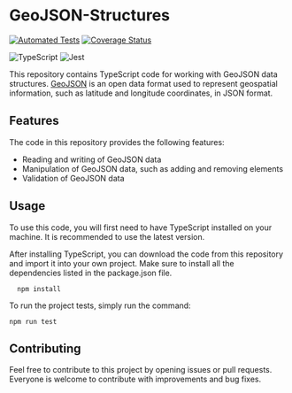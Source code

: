 # GeoJSON-Structures

[![Automated Tests](https://github.com/VinicciusSantos/GeoJSON-Studies/actions/workflows/main.yml/badge.svg)](https://github.com/VinicciusSantos/GeoJSON-Studies/actions/workflows/main.yml)
[![Coverage Status](https://coveralls.io/repos/github/VinicciusSantos/GeoJSON-Structures/badge.svg?branch=main)](https://coveralls.io/github/VinicciusSantos/GeoJSON-Structures?branch=main)

![TypeScript](https://img.shields.io/badge/typescript-%23007ACC.svg?style=for-the-badge&logo=typescript&logoColor=white)
![Jest](https://img.shields.io/badge/-jest-%23C21325?style=for-the-badge&logo=jest&logoColor=white)

This repository contains TypeScript code for working with GeoJSON data structures. [GeoJSON](https://en.wikipedia.org/wiki/GeoJSON) is an open data format used to represent geospatial information, such as latitude and longitude coordinates, in JSON format.

## Features

The code in this repository provides the following features:
- Reading and writing of GeoJSON data
- Manipulation of GeoJSON data, such as adding and removing elements
- Validation of GeoJSON data

## Usage

To use this code, you will first need to have TypeScript installed on your machine. It is recommended to use the latest version.

After installing TypeScript, you can download the code from this repository and import it into your own project. Make sure to install all the dependencies listed in the package.json file.

```
  npm install
```

To run the project tests, simply run the command:

```
npm run test
```

## Contributing

Feel free to contribute to this project by opening issues or pull requests. Everyone is welcome to contribute with improvements and bug fixes.
